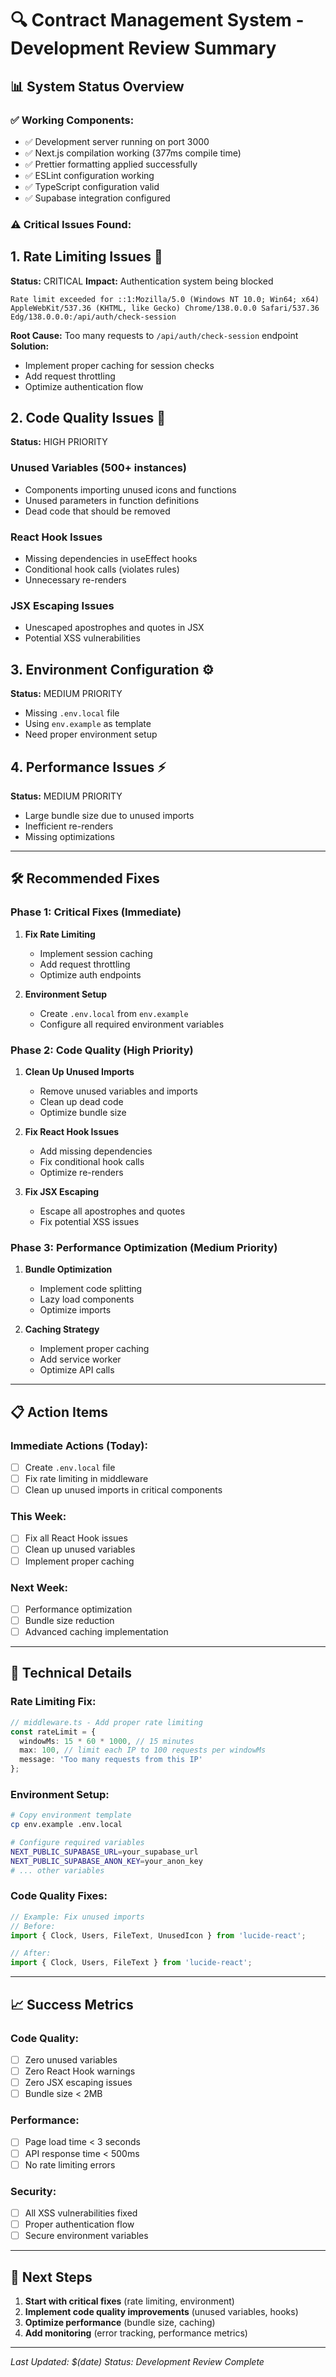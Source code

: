 # 🔍 Contract Management System - Development Review Summary

## 📊 **System Status Overview**

### ✅ **Working Components:**
- ✅ Development server running on port 3000
- ✅ Next.js compilation working (377ms compile time)
- ✅ Prettier formatting applied successfully
- ✅ ESLint configuration working
- ✅ TypeScript configuration valid
- ✅ Supabase integration configured

### ⚠️ **Critical Issues Found:**

## 1. **Rate Limiting Issues** 🚨
**Status:** CRITICAL
**Impact:** Authentication system being blocked

```
Rate limit exceeded for ::1:Mozilla/5.0 (Windows NT 10.0; Win64; x64) AppleWebKit/537.36 (KHTML, like Gecko) Chrome/138.0.0.0 Safari/537.36 Edg/138.0.0.0:/api/auth/check-session
```

**Root Cause:** Too many requests to `/api/auth/check-session` endpoint
**Solution:** 
- Implement proper caching for session checks
- Add request throttling
- Optimize authentication flow

## 2. **Code Quality Issues** 📝
**Status:** HIGH PRIORITY

### Unused Variables (500+ instances)
- Components importing unused icons and functions
- Unused parameters in function definitions
- Dead code that should be removed

### React Hook Issues
- Missing dependencies in useEffect hooks
- Conditional hook calls (violates rules)
- Unnecessary re-renders

### JSX Escaping Issues
- Unescaped apostrophes and quotes in JSX
- Potential XSS vulnerabilities

## 3. **Environment Configuration** ⚙️
**Status:** MEDIUM PRIORITY
- Missing `.env.local` file
- Using `env.example` as template
- Need proper environment setup

## 4. **Performance Issues** ⚡
**Status:** MEDIUM PRIORITY
- Large bundle size due to unused imports
- Inefficient re-renders
- Missing optimizations

---

## 🛠️ **Recommended Fixes**

### Phase 1: Critical Fixes (Immediate)
1. **Fix Rate Limiting**
   - Implement session caching
   - Add request throttling
   - Optimize auth endpoints

2. **Environment Setup**
   - Create `.env.local` from `env.example`
   - Configure all required environment variables

### Phase 2: Code Quality (High Priority)
1. **Clean Up Unused Imports**
   - Remove unused variables and imports
   - Clean up dead code
   - Optimize bundle size

2. **Fix React Hook Issues**
   - Add missing dependencies
   - Fix conditional hook calls
   - Optimize re-renders

3. **Fix JSX Escaping**
   - Escape all apostrophes and quotes
   - Fix potential XSS issues

### Phase 3: Performance Optimization (Medium Priority)
1. **Bundle Optimization**
   - Implement code splitting
   - Lazy load components
   - Optimize imports

2. **Caching Strategy**
   - Implement proper caching
   - Add service worker
   - Optimize API calls

---

## 📋 **Action Items**

### Immediate Actions (Today):
- [ ] Create `.env.local` file
- [ ] Fix rate limiting in middleware
- [ ] Clean up unused imports in critical components

### This Week:
- [ ] Fix all React Hook issues
- [ ] Clean up unused variables
- [ ] Implement proper caching

### Next Week:
- [ ] Performance optimization
- [ ] Bundle size reduction
- [ ] Advanced caching implementation

---

## 🔧 **Technical Details**

### Rate Limiting Fix:
```typescript
// middleware.ts - Add proper rate limiting
const rateLimit = {
  windowMs: 15 * 60 * 1000, // 15 minutes
  max: 100, // limit each IP to 100 requests per windowMs
  message: 'Too many requests from this IP'
};
```

### Environment Setup:
```bash
# Copy environment template
cp env.example .env.local

# Configure required variables
NEXT_PUBLIC_SUPABASE_URL=your_supabase_url
NEXT_PUBLIC_SUPABASE_ANON_KEY=your_anon_key
# ... other variables
```

### Code Quality Fixes:
```typescript
// Example: Fix unused imports
// Before:
import { Clock, Users, FileText, UnusedIcon } from 'lucide-react';

// After:
import { Clock, Users, FileText } from 'lucide-react';
```

---

## 📈 **Success Metrics**

### Code Quality:
- [ ] Zero unused variables
- [ ] Zero React Hook warnings
- [ ] Zero JSX escaping issues
- [ ] Bundle size < 2MB

### Performance:
- [ ] Page load time < 3 seconds
- [ ] API response time < 500ms
- [ ] No rate limiting errors

### Security:
- [ ] All XSS vulnerabilities fixed
- [ ] Proper authentication flow
- [ ] Secure environment variables

---

## 🎯 **Next Steps**

1. **Start with critical fixes** (rate limiting, environment)
2. **Implement code quality improvements** (unused variables, hooks)
3. **Optimize performance** (bundle size, caching)
4. **Add monitoring** (error tracking, performance metrics)

---

*Last Updated: $(date)*
*Status: Development Review Complete* 